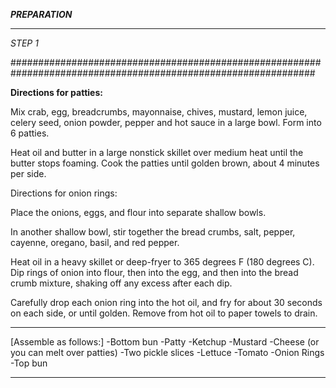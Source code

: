 __*PREPARATION*__

***************************************************************************************************************

*STEP 1*

###############################################################################################################

__Directions for patties:__


Mix crab, egg, breadcrumbs, mayonnaise, chives, mustard, lemon juice, celery seed, onion powder, pepper and hot sauce in a large bowl. Form into 6 patties.

Heat oil and butter in a large nonstick skillet over medium heat until the butter stops foaming. Cook the patties until golden brown, about 4 minutes per side.

Directions for onion rings:

Place the onions, eggs, and flour into separate shallow bowls.

In another shallow bowl, stir together the bread crumbs, salt, pepper, cayenne, oregano, basil, and red pepper.

Heat oil in a heavy skillet or deep-fryer to 365 degrees F (180 degrees C). Dip rings of onion into flour, then into the egg, and then into the bread crumb mixture, shaking off any excess after each dip.

Carefully drop each onion ring into the hot oil, and fry for about 30 seconds on each side, or until golden. Remove from hot oil to paper towels to drain.

***************************************************************************************************************

[Assemble as follows:]
-Bottom bun
-Patty
-Ketchup
-Mustard
-Cheese (or you can melt over patties)
-Two pickle slices
-Lettuce
-Tomato
-Onion Rings
-Top bun

***************************************************************************************************************